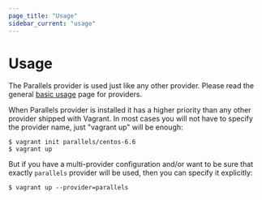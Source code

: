 ```yaml
---
page_title: "Usage"
sidebar_current: "usage"
---
```


# Usage

The Parallels provider is used just like any other provider. Please read the
general [basic usage](http://docs.vagrantup.com/v2/providers/basic_usage.html)
page for providers.

When Parallels provider is installed it has a higher priority than any other 
provider shipped with Vagrant. In most cases you will not have to specify the 
provider name, just "vagrant up" will be enough: 

```
$ vagrant init parallels/centos-6.6
$ vagrant up
```

But if you have a multi-provider configuration and/or want to be sure that 
exactly `parallels` provider will be used, then you can specify it explicitly:

```
$ vagrant up --provider=parallels
```
